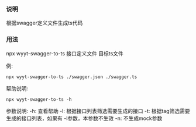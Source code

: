 ### 说明
根据swagger定义文件生成ts代码

### 用法
npx wyyt-swagger-to-ts 接口定义文件 目标ts文件

例:
```shell
npx wyyt-swagger-to-ts ./swagger.json ./swagger.ts
```

帮助说明:
```shell
npx wyyt-swagger-to-ts -h
```
参数说明:
-h:
    查看帮助
-l:
    根据接口列表筛选需要生成的接口
-t:
    根据tag筛选需要生成的接口列表，如果有 -l参数，本参数不生效
-n:
    不生成mock参数
